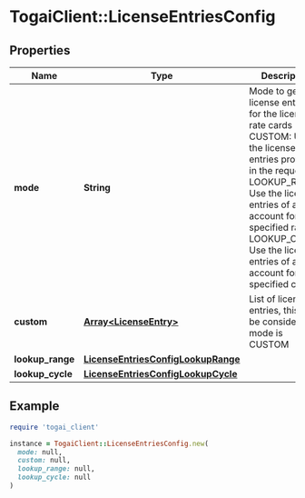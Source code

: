 # TogaiClient::LicenseEntriesConfig

## Properties

| Name | Type | Description | Notes |
| ---- | ---- | ----------- | ----- |
| **mode** | **String** | Mode to get the license entries for the license rate cards - CUSTOM: Use the license entries provided in the request - LOOKUP_RANGE: Use the license entries of a given account for the specified range - LOOKUP_CYCLE: Use the license entries of a given account for the specified cycle  |  |
| **custom** | [**Array&lt;LicenseEntry&gt;**](LicenseEntry.md) | List of license entries, this will be considered if mode is CUSTOM | [optional] |
| **lookup_range** | [**LicenseEntriesConfigLookupRange**](LicenseEntriesConfigLookupRange.md) |  | [optional] |
| **lookup_cycle** | [**LicenseEntriesConfigLookupCycle**](LicenseEntriesConfigLookupCycle.md) |  | [optional] |

## Example

```ruby
require 'togai_client'

instance = TogaiClient::LicenseEntriesConfig.new(
  mode: null,
  custom: null,
  lookup_range: null,
  lookup_cycle: null
)
```

